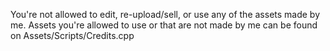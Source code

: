 You're not allowed to edit, re-upload/sell, or use any of the assets made by me.
Assets you're allowed to use or that are not made by me can be found on Assets/Scripts/Credits.cpp
